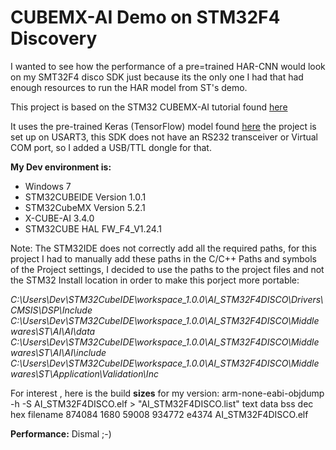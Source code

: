 # CUBEMX-AI Demo on STM32F4 Discovery

I wanted to see how the performance of a pre=trained HAR-CNN would look on my SMT32F4 disco SDK just because its the only one I had that had enough resources to run the HAR model from ST's demo.

This project is based on the STM32 CUBEMX-AI tutorial found  [here](https://www.youtube.com/watch?v=grgNXdkmzzQ&list=PLnMKNibPkDnG9IC5Nl9vJg1CKMAO1kODW&index=7&t=0s)

It uses the pre-trained Keras (TensorFlow) model found [here](https://github.com/Shahnawax/HAR-CNN-Keras/blob/master/model.h5)
the project is set up on USART3, this SDK does not have an RS232 transceiver or Virtual COM port, so I added a USB/TTL dongle for that.

**My Dev environment is:**
* Windows 7
* STM32CUBEIDE Version 1.0.1
* STM32CubeMX Version 5.2.1
* X-CUBE-AI 3.4.0
* STM32CUBE HAL FW_F4_V1.24.1

Note: The STM32IDE does not correctly add all the required paths, for this project I had to manually add these paths in the C/C++ Paths and symbols of the Project settings, I decided to use the paths to the project files and not the STM32 Install location in order to make this porject more portable:

*C:\Users\Dev\STM32CubeIDE\workspace_1.0.0\AI_STM32F4DISCO\Drivers\CMSIS\DSP\Include*
*C:\Users\Dev\STM32CubeIDE\workspace_1.0.0\AI_STM32F4DISCO\Middlewares\ST\AI\AI\data*
*C:\Users\Dev\STM32CubeIDE\workspace_1.0.0\AI_STM32F4DISCO\Middlewares\ST\AI\AI\include*
*C:\Users\Dev\STM32CubeIDE\workspace_1.0.0\AI_STM32F4DISCO\Middlewares\ST\Application\Validation\Inc*

For interest , here is the build **sizes** for my version:
arm-none-eabi-objdump -h -S  AI_STM32F4DISCO.elf  > "AI_STM32F4DISCO.list"
   text	   data	    bss	    dec	    hex	filename
 874084	   1680	  59008	 934772	  e4374	AI_STM32F4DISCO.elf
 
 **Performance:** Dismal ;-)











